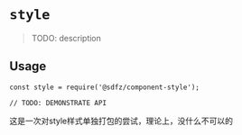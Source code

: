 # `style`

> TODO: description

## Usage

```
const style = require('@sdfz/component-style');

// TODO: DEMONSTRATE API
```

这是一次对style样式单独打包的尝试，理论上，没什么不可以的